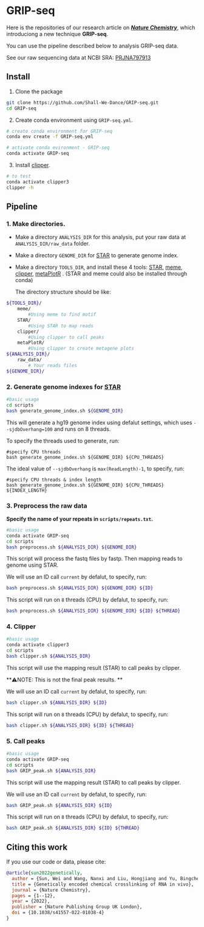 <!--![homepic](imgs/home.png)-->

# GRIP-seq

Here is the repositories of our research article on [***Nature Chemistry***](https://doi.org/10.1038/s41557-022-01038-4), which introduciong a new technique **GRIP-seq**.

You can use the pipeline described below to analysis GRIP-seq data.

See our raw sequencing data at NCBI SRA: [PRJNA797913](https://www.ncbi.nlm.nih.gov/bioproject/PRJNA797913)

## Install

1. Clone the package
```sh
git clone https://github.com/Shall-We-Dance/GRIP-seq.git
cd GRIP-seq
```

2. Create conda environment using `GRIP-seq.yml`.
```sh
# create conda environment for GRIP-seq
conda env create -f GRIP-seq.yml

# activate conda evironment - GRIP-seq
conda activate GRIP-seq
```

3. Install [clipper](https://github.com/YeoLab/clipper).
```sh
# to test
conda activate clipper3
clipper -h
```

## Pipeline

### 1.  Make directories.

+ Make a directory `ANALYSIS_DIR` for this analysis, put your raw data at `ANALYSIS_DIR/raw_data` folder. 

+ Make a directory `GENOME_DIR` for [STAR](https://github.com/alexdobin/STAR) to generate genome index. 

+ Make a directory `TOOLS_DIR`, and install these 4 tools: [STAR](https://github.com/alexdobin/STAR), [meme](https://meme-suite.org/meme/doc/download.html), [clipper](https://github.com/YeoLab/clipper), [metaPlotR](https://github.com/olarerin/metaPlotR) . (STAR and meme could also be installed through conda)

  The directory structure should be like:
  
```sh
${TOOLS_DIR}/
    meme/
        #Using meme to find motif
    STAR/
        #Using STAR to map reads
    clipper/
        #Using clipper to call peaks
    metaPlotR/
        #Using clipper to create metagene plots
${ANALYSIS_DIR}/
    raw_data/
        # Your reads files
${GENOME_DIR}/

```

### 2.  Generate genome indexes for [STAR](https://github.com/alexdobin/STAR)

  ```sh
  #basic usage
  cd scripts
  bash generate_genome_index.sh ${GENOME_DIR}
  ```
  This will generate a hg19 genome index using defalut settings, which uses `--sjdbOverhang=100` and runs on 8 threads.
  
  To specify the threads used to generate, run:
  
  ```
  #specify CPU threads
  bash generate_genome_index.sh ${GENOME_DIR} ${CPU_THREADS}
  ```
  
  The ideal value of `--sjdbOverhang` is `max(ReadLength)-1`, to specify, run:
  
  ```
  #specify CPU threads & index length
  bash generate_genome_index.sh ${GENOME_DIR} ${CPU_THREADS} ${INDEX_LENGTH}
  ```
### 3.  Preprocess the raw data

  **Specify the name of your repeats in `scripts/repeats.txt`.**

  ```sh
  #basic usage
  conda activate GRIP-seq
  cd scripts
  bash preprocess.sh ${ANALYSIS_DIR} ${GENOME_DIR}
  ```

  This script will process the fastq files by fastp. Then mapping reads to genome using STAR.
  
  We will use an ID call `current` by defalut, to specify, run:
  
  ```sh
  bash preprocess.sh ${ANALYSIS_DIR} ${GENOME_DIR} ${ID}
  ```
  
  This script will run on `8` threads (CPU) by defalut, to specify, run:

  ```sh
  bash preprocess.sh ${ANALYSIS_DIR} ${GENOME_DIR} ${ID} ${THREAD}
  ```
  
### 4.  Clipper

  ```sh
  #basic usage
  conda activate clipper3
  cd scripts
  bash clipper.sh ${ANALYSIS_DIR} 
  ```
  
  This script will use the mapping result (STAR) to call peaks by clipper.
  
  **⚠️NOTE: This is not the final peak results. **
  
  We will use an ID call `current` by defalut, to specify, run:
  
  ```sh
  bash clipper.sh ${ANALYSIS_DIR} ${ID}
  ```
  
  This script will run on `8` threads (CPU) by defalut, to specify, run:

  ```sh
  bash clipper.sh ${ANALYSIS_DIR} ${ID} ${THREAD}
  ```
  
### 5.  Call peaks

  ```sh
  #basic usage
  conda activate GRIP-seq
  cd scripts
  bash GRIP_peak.sh ${ANALYSIS_DIR} 
  ```
  
  This script will use the mapping result (STAR) to call peaks by clipper.
  
  
  We will use an ID call `current` by defalut, to specify, run:
  
  ```sh
  bash GRIP_peak.sh ${ANALYSIS_DIR} ${ID}
  ```
  
  This script will run on `8` threads (CPU) by defalut, to specify, run:

  ```sh
  bash GRIP_peak.sh ${ANALYSIS_DIR} ${ID} ${THREAD}
  ```
  
## Citing this work

If you use our code or data, please cite:

```bibtex
@article{sun2022genetically,
  author = {Sun, Wei and Wang, Nanxi and Liu, Hongjiang and Yu, Bingchen and Jin, Ling and Ren, Xingjie and Shen, Yin and Wang, Lei},
  title = {Genetically encoded chemical crosslinking of RNA in vivo},
  journal = {Nature Chemistry},
  pages = {1--12},
  year = {2022},
  publisher = {Nature Publishing Group UK London},
  doi = {10.1038/s41557-022-01038-4}
}
```
